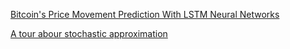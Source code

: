 
[Bitcoin's Price Movement Prediction With LSTM Neural Networks](btc-lstm.md)

[A tour abour stochastic approximation](stochastic-approx.html)
